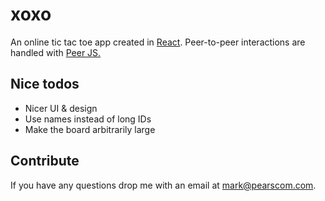 # xoxo
An online tic tac toe app created in <a href='http://www.reactjs.org'>React</a>. Peer-to-peer interactions are handled with <a href='http://www.peerjs.com'>Peer JS.</a>
## Nice todos
- Nicer UI & design
- Use names instead of long IDs
- Make the board arbitrarily large

## Contribute
If you have any questions drop me with an email at <a href='mailto:mark@pearscom.com'>mark@pearscom.com</a>.
